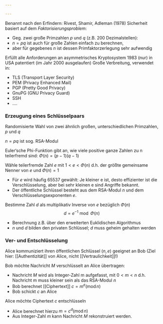 ```yaml
---

---
```


Benannt nach den Erfindern: Rivest, Shamir, Adleman (1978) 
Sicherheit basiert auf dem *Faktorisierungsproblem*: 
- Geg. zwei große Primzahlen $p$ und $q$ (z.B. 200 Dezimalstellen): 
- $n=pq$ ist auch für große Zahlen einfach zu berechnen, 
- aber für gegebenes $n$ ist dessen Primfaktorzerlegung sehr aufwendig 

Erfüllt alle Anforderungen an asymmetrisches Kryptosystem 
1983 (nur) in USA patentiert (im Jahr 2000 ausgelaufen)
Große Verbreitung, verwendet in: 
- TLS (Transport Layer Security) 
- PEM (Privacy Enhanced Mail) 
- PGP (Pretty Good Privacy) 
- GnuPG (GNU Privacy Guard) 
- SSH 
- ....

### Erzeugung eines Schlüsselpaars

Randomisierte Wahl von zwei ähnlich großen, unterschiedlichen Primzahlen, $p$ und $q$ 

$n = pq$ ist sog. RSA-Modul 

Euler‘sche Phi-Funktion gibt an, wie viele positive ganze Zahlen zu n teilerfremd sind: $\Phi(n) = (p-1)(q-1)$

Wähle teilerfremde Zahl $e$ mit $1\lt e \lt \Phi(n)$
d.h. der größte gemeinsame Nenner von $e$ und $\Phi(n)= 1$
- Für $e$ wird häufig 65537 gewählt: Je kleiner e ist, desto effizienter ist die Verschlüsselung, aber bei sehr kleinen e sind Angriffe bekannt. 
- Der öffentliche Schlüssel besteht aus dem RSA-Modul $n$ und dem Verschlüsselungsexponenten $e$. 

Bestimme Zahl $d$ als multiplikativ Inverse von $e$ bezüglich $\Phi(n)$ 
$$d = e^{-1}\:\operatorname{mod}\: \Phi(n)$$
- Berechnung z.B. über den erweiterten Euklidischen Algorithmus 
- $n$ und $d$ bilden den privaten Schlüssel; $d$ muss geheim gehalten werden

### Ver- und Entschlüsselung

Alice kommuniziert ihren öffentlichen Schlüssel $(n,e)$ geeignet an Bob (Ziel hier: [[Authentizität]] von Alice, nicht [[Vertraulichkeit]]!) 

Bob möchte Nachricht $M$ verschlüsselt an Alice übertragen:
- Nachricht $M$ wird als Integer-Zahl m aufgefasst, mit $0 \lt m \lt n$  d.h. Nachricht m muss kleiner sein als das RSA-Modul $n$ 
- Bob berechnet [[Ciphertext]] $c = m^e (\operatorname{mod} n)$ 
- Bob schickt $c$ an Alice 

Alice möchte Ciphertext $c$ entschlüsseln 
- Alice berechnet hierzu $m = c^d (\operatorname{mod} n)$
- Aus Integer-Zahl $m$ kann Nachricht $M$ rekonstruiert werden.
